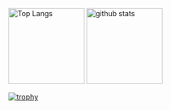 
<p align="left"> 

  <img alt="Top Langs" height="150px" src="https://github-readme-stats.vercel.app/api/top-langs/?username=ikari-1&layout=compact&show_icons=true&theme=radical" />
  
  <img alt="github stats" height="150px" src="https://github-readme-stats.vercel.app/api?username=ikari-1&theme=gruvbox&show_icons=ture" />
</p>

[![trophy](https://github-profile-trophy.vercel.app/?username=ikari-1&theme=cobalt&column=8)](https://github.com/ryo-ma/github-profile-trophy)


<!--
**ikari-1/ikari-1** is a ✨ _special_ ✨ repository because its `README.md` (this file) appears on your GitHub profile.

Here are some ideas to get you started:

- 🔭 I’m currently working on ...
- 🌱 I’m currently learning ...
- 👯 I’m looking to collaborate on ...
- 🤔 I’m looking for help with ...
- 💬 Ask me about ...
- 📫 How to reach me: ...
- 😄 Pronouns: ...
- ⚡ Fun fact: ...
-->
